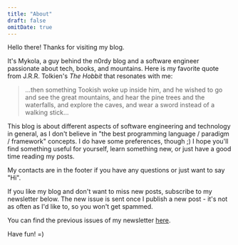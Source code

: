 ```yaml
---
title: "About"
draft: false
omitDate: true
---
```


Hello there! Thanks for visiting my blog.

It's Mykola, a guy behind the n0rdy blog and a software engineer passionate about tech, books, and mountains.
Here is my favorite quote from J.R.R. Tolkien's *The Hobbit* that resonates with me:

> ...then something Tookish woke up inside him, and he wished to go and see the great mountains, and hear the pine trees and the waterfalls, and explore the caves, and wear a sword instead of a walking stick...

This blog is about different aspects of software engineering and technology in general, as I don't believe in "the best programming language / paradigm / framework" concepts. I do have some preferences, though ;)
I hope you'll find something useful for yourself, learn something new, or just have a good time reading my posts.

My contacts are in the footer if you have any questions or just want to say "Hi".

If you like my blog and don't want to miss new posts, subscribe to my newsletter below.
The new issue is sent once I publish a new post - it's not as often as I'd like to, so you won't get spammed.

You can find the previous issues of my newsletter [here](https://mail.n0rdy.foo/archive).

Have fun! =)